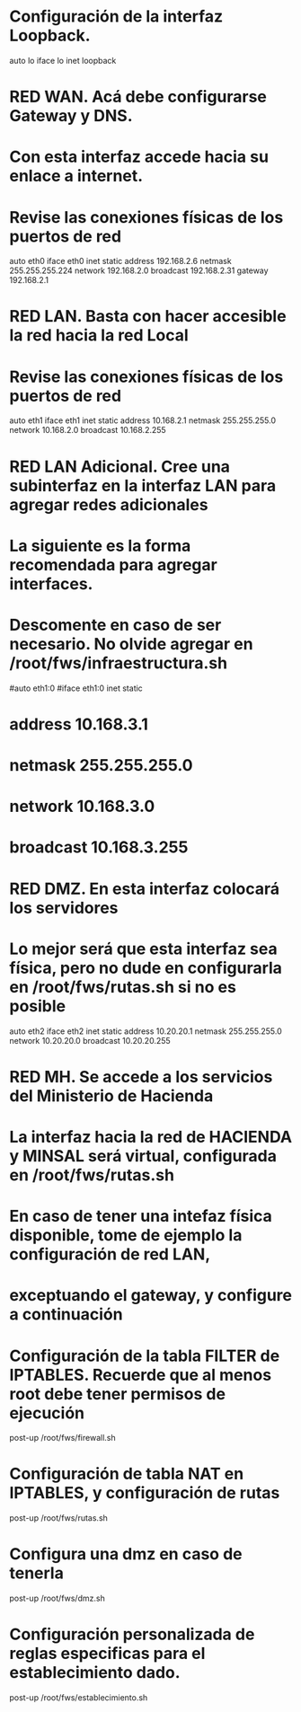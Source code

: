 # Configuración de la interfaz Loopback. 
auto lo 
iface lo inet loopback 

# RED WAN. Acá debe configurarse Gateway y DNS. 
# Con esta interfaz accede hacia su enlace a internet. 
# Revise las conexiones físicas de los puertos de red 
auto eth0 
iface eth0 inet static 
    address 192.168.2.6
    netmask 255.255.255.224 
    network 192.168.2.0 
    broadcast 192.168.2.31 
    gateway 192.168.2.1 

# RED LAN. Basta con hacer accesible la red hacia la red Local 
# Revise las conexiones físicas de los puertos de red 
auto eth1 
iface eth1 inet static 
    address 10.168.2.1
    netmask 255.255.255.0 
    network 10.168.2.0 
    broadcast 10.168.2.255 

# RED LAN Adicional. Cree una subinterfaz en la interfaz LAN para agregar redes adicionales
# La siguiente es la forma recomendada para agregar interfaces.
# Descomente en caso de ser necesario. No olvide agregar en /root/fws/infraestructura.sh
#auto eth1:0
#iface eth1:0 inet static 
#    address 10.168.3.1
#    netmask 255.255.255.0 
#    network 10.168.3.0 
#    broadcast 10.168.3.255 
 
# RED DMZ. En esta interfaz colocará los servidores
# Lo mejor será que esta interfaz sea física, pero no dude en configurarla en /root/fws/rutas.sh si no es posible
auto eth2 
iface eth2 inet static 
    address 10.20.20.1 
    netmask 255.255.255.0 
    network 10.20.20.0 
    broadcast 10.20.20.255

# RED MH. Se accede a los servicios del Ministerio de Hacienda 
# La interfaz hacia la red de HACIENDA y MINSAL será virtual, configurada en /root/fws/rutas.sh 
# En caso de tener una intefaz física disponible, tome de ejemplo la configuración de red LAN,
# exceptuando el gateway, y configure a continuación

# Configuración de la tabla FILTER de IPTABLES. Recuerde que al menos root debe tener permisos de ejecución 
post-up /root/fws/firewall.sh

# Configuración de tabla NAT en IPTABLES, y configuración de rutas
post-up /root/fws/rutas.sh 

# Configura una dmz en caso de tenerla
post-up /root/fws/dmz.sh 

# Configuración personalizada de reglas especificas para el establecimiento dado.
post-up /root/fws/establecimiento.sh
